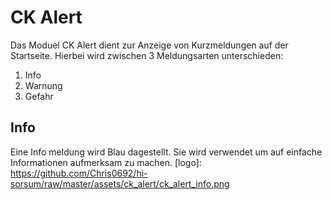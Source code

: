 # CK Alert

Das Moduel CK Alert dient zur Anzeige von Kurzmeldungen auf der Startseite. Hierbei wird zwischen 3 Meldungsarten unterschieden:
1.  Info
2.  Warnung
3.  Gefahr

## Info

Eine Info meldung wird Blau dagestellt. Sie wird verwendet um auf einfache Informationen aufmerksam zu machen.
[logo]: https://github.com/Chris0692/hi-sorsum/raw/master/assets/ck_alert/ck_alert_info.png
